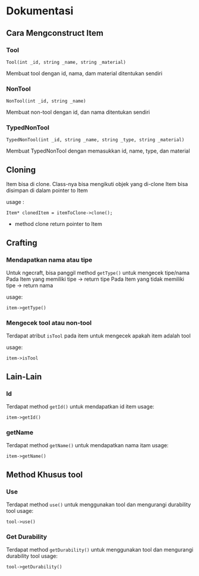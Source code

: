 # Dokumentasi

## Cara Mengconstruct Item

### Tool

```
Tool(int _id, string _name, string _material)
```
Membuat tool dengan id, nama, dam material ditentukan sendiri


### NonTool
```
NonTool(int _id, string _name)
```
Membuat non-tool dengan id, dan nama ditentukan sendiri

### TypedNonTool

```
TypedNonTool(int _id, string _name, string _type, string _material)
```
Membuat TypedNonTool dengan memasukkan id, name, type, dan material


## Cloning
Item bisa di clone. Class-nya bisa mengikuti objek yang di-clone
Item bisa disimpan di dalam pointer to Item

usage :
```
Item* clonedItem = itemToClone->clone();
```
- method clone return pointer to Item

## Crafting

### Mendapatkan nama atau tipe
Untuk ngecraft, bisa panggil method `getType()` untuk mengecek tipe/nama
Pada Item yang memiliki tipe -> return tipe
Pada Item yang tidak memiliki tipe -> return nama

usage:
```
item->getType()
```

### Mengecek tool atau non-tool
Terdapat atribut `isTool` pada item untuk mengecek apakah item adalah tool

usage:
```
item->isTool
```

## Lain-Lain

### Id
Terdapat method `getId()` untuk mendapatkan id item
usage:
```
item->getId()
```

### getName
Terdapat method `getName()` untuk mendapatkan nama itam
usage:
```
item->getName()
```

## Method Khusus tool

### Use
Terdapat method `use()` untuk menggunakan tool dan mengurangi durability tool
usage:
```
tool->use()
```


### Get Durability
Terdapat method `getDurability()` untuk menggunakan tool dan mengurangi durability tool
usage:
```
tool->getDurability()
```